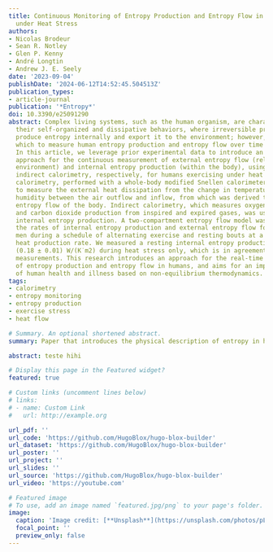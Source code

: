 ```yaml
---
title: Continuous Monitoring of Entropy Production and Entropy Flow in Humans Exercising
  under Heat Stress
authors:
- Nicolas Brodeur
- Sean R. Notley
- Glen P. Kenny
- André Longtin
- Andrew J. E. Seely
date: '2023-09-04'
publishDate: '2024-06-12T14:52:45.504513Z'
publication_types:
- article-journal
publication: '*Entropy*'
doi: 10.3390/e25091290
abstract: Complex living systems, such as the human organism, are characterized by
  their self-organized and dissipative behaviors, where irreversible processes continuously
  produce entropy internally and export it to the environment; however, a means by
  which to measure human entropy production and entropy flow over time is not well-studied.
  In this article, we leverage prior experimental data to introduce an experimental
  approach for the continuous measurement of external entropy flow (released to the
  environment) and internal entropy production (within the body), using direct and
  indirect calorimetry, respectively, for humans exercising under heat stress. Direct
  calorimetry, performed with a whole-body modified Snellen calorimeter, was used
  to measure the external heat dissipation from the change in temperature and relative
  humidity between the air outflow and inflow, from which was derived the rates of
  entropy flow of the body. Indirect calorimetry, which measures oxygen consumption
  and carbon dioxide production from inspired and expired gases, was used to monitor
  internal entropy production. A two-compartment entropy flow model was used to calculate
  the rates of internal entropy production and external entropy flow for 11 middle-aged
  men during a schedule of alternating exercise and resting bouts at a fixed metabolic
  heat production rate. We measured a resting internal entropy production rate of
  (0.18 ± 0.01) W/(K˙m2) during heat stress only, which is in agreement with published
  measurements. This research introduces an approach for the real-time monitoring
  of entropy production and entropy flow in humans, and aims for an improved understanding
  of human health and illness based on non-equilibrium thermodynamics.
tags:
- calorimetry
- entropy monitoring
- entropy production
- exercise stress
- heat flow

# Summary. An optional shortened abstract.
summary: Paper that introduces the physical description of entropy in humans

abstract: teste hihi

# Display this page in the Featured widget?
featured: true

# Custom links (uncomment lines below)
# links:
# - name: Custom Link
#   url: http://example.org

url_pdf: ''
url_code: 'https://github.com/HugoBlox/hugo-blox-builder'
url_dataset: 'https://github.com/HugoBlox/hugo-blox-builder'
url_poster: ''
url_project: ''
url_slides: ''
url_source: 'https://github.com/HugoBlox/hugo-blox-builder'
url_video: 'https://youtube.com'

# Featured image
# To use, add an image named `featured.jpg/png` to your page's folder.
image:
  caption: 'Image credit: [**Unsplash**](https://unsplash.com/photos/pLCdAaMFLTE)'
  focal_point: ''
  preview_only: false
---
```

